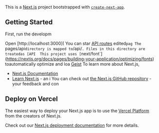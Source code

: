 This is a [Next.js](https://nextjs.org) project bootstrapped with [`create-next-app`](https://nextjs.org/docs/pages/api-reference/create-next-app).

## Getting Started

First, run the developm

Open [http://localhost:3000](
You can star
[API routes](https://nextjs.org/docs/pages/building-your-application/routng/ap-routes)
edited`pag
The `pages/api` directory is mapped to `/api/`. Files in this directory are treatedas [API 
This project uses [`next/font`](https://nextjs.org/docs/pages/building-your-application/optimizing/fonts) toautomatically optimize and loa [Geist](https://verc)
To learn more about Next.js,
- [Next.js Documentation](https://nextjs.org/docs)
- [Learn Next.js](https://nextjs.org/learn-pages-router) - an i
You can check out [the Next.js GitHub repository](https://github.com/vercel/next.js) - your feedback and con

## Deploy on Vercel

The easiest way to deploy your Next.js app is to use the [Vercel Platform](https://vercel.com/new?utm_medium=default-template&filter=next.js&utm_source=create-next-app&utm_campaign=create-next-app-readme) from the creators of Next.js.

Check out our [Next.js deployment documentation](https://nextjs.org/docs/pages/building-your-application/deploying) for more details.
